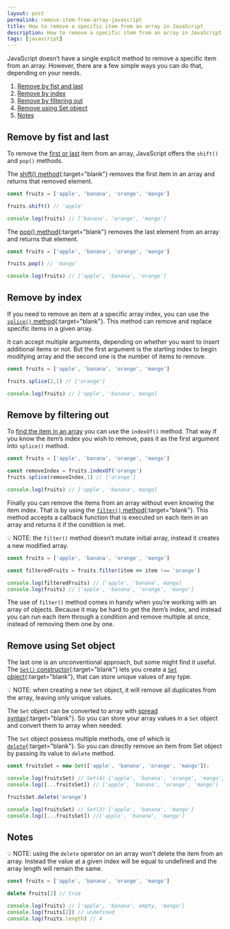 ```yaml
---
layout: post
permalink: remove-item-from-array-javascript
title: How to remove a specific item from an array in JavaScript
description: How to remove a specific item from an array in JavaScript
tags: [javascript]
---
```


JavaScript doesn’t have a single explicit method to remove a specific item from an array. However, there are a few simple ways you can do that, depending on your needs.

1. [Remove by fist and last](#remove-by-fist-and-last)
2. [Remove by index](#remove-by-index)
3. [Remove by filtering out](#remove-by-filtering-out)
4. [Remove using Set object](#remove-using-set-object)
5. [Notes](#notes)

## Remove by fist and last

To remove the [first or last](/javascript-array-push-pop-shift-unshift) item from an array, JavaScript offers the `shift()` and `pop()` methods.

The [shift() method](https://developer.mozilla.org/en-US/docs/Web/JavaScript/Reference/Global_Objects/Array/shift){:target="blank"} removes the first item in an array and returns that removed element.

```javascript
const fruits = ['apple', 'banana', 'orange', 'mango']

fruits.shift() // 'apple'

console.log(fruits) // ['banana', 'orange', 'mango']

```

The [pop() method](https://developer.mozilla.org/en-US/docs/Web/JavaScript/Reference/Global_Objects/Array/pop){:target="blank"} removes the last element from an array and returns that element.

```javascript
const fruits = ['apple', 'banana', 'orange', 'mango']

fruits.pop() // 'mango'

console.log(fruits) // ['apple', 'banana', 'orange']
```

## Remove by index

If you need to remove an item at a specific array index, you can use the [`splice()` method](https://developer.mozilla.org/en-US/docs/Web/JavaScript/Reference/Global_Objects/Array/splice){:target="blank"}. This method can remove and replace specific items in a given array. 

It can accept multiple arguments, depending on whether you want to insert additional items or not. But the first argument is the starting index to begin modifying array and the second one is the number of items to remove.

```javascript
const fruits = ['apple', 'banana', 'orange', 'mango']

fruits.splice(2,1) // ['orange']

console.log(fruits) // ['apple', 'banana', mango]
```

## Remove by filtering out

To [find the item in an array](/how-to-find-an-item-in-a-javascript-array) you can use the `indexOf()` method. That way if you know the item’s index you wish to remove, pass it as the first argument into `splice()` method.

 ```javascript
const fruits = ['apple', 'banana', 'orange', 'mango']

const removeIndex = fruits.indexOf('orange')
fruits.splice(removeIndex,1) // ['orange']

console.log(fruits) // ['apple', 'banana', mango]
```

Finally you can remove the items from an array without even knowing the item index. That is by using the [`filter()` method](https://developer.mozilla.org/en-US/docs/Web/JavaScript/Reference/Global_Objects/Array/filter){:target="blank"}. This method accepts a callback function that is executed on each item in an array and returns it if the condition is met.

<p class="note">💡 NOTE: the <code>filter()</code> method doesn’t mutate initial array, instead it creates a new modified array.</p>

 ```javascript
const fruits = ['apple', 'banana', 'orange', 'mango']

const filteredFruits = fruits.filter(item => item !== 'orange')

console.log(filteredFruits) // ['apple', 'banana', mango]
console.log(fruits) // ['apple', 'banana', 'orange', 'mango']
```
The use of `filter()` method comes in handy when you’re working with an array of objects. Because it may be hard to get the item’s index, and instead you can run each item through a condition and remove multiple at once, instead of removing them one by one. 

## Remove using Set object

The last one is an unconventional approach, but some might find it useful. The [`Set()` constructor](https://developer.mozilla.org/en-US/docs/Web/JavaScript/Reference/Global_Objects/Set/Set){:target="blank"} lets you create a [`Set` object](https://developer.mozilla.org/en-US/docs/Web/JavaScript/Reference/Global_Objects/Set){:target="blank"}, that can store unique values of any type.

<p class="note">💡 NOTE: when creating a new <code>Set</code> object, it will remove all duplicates from the array, leaving only unique values.</p>

The `Set` object can be converted to array with [spread syntax](https://developer.mozilla.org/en-US/docs/Web/JavaScript/Reference/Operators/Spread_syntax){:target="blank"}. So you can store your array values in a `Set` object and convert them to array when needed.

The `Set` object possess multiple methods, one of which is [`delete`](https://developer.mozilla.org/en-US/docs/Web/JavaScript/Reference/Global_Objects/Set/delete){:target="blank"}. So you can directly remove an item from Set object by passing its value to `delete` method.

```javascript
const fruitsSet = new Set(['apple', 'banana', 'orange', 'mango']);

console.log(fruitsSet) // Set(4) {'apple', 'banana', 'orange', 'mango'}
console.log([...fruitsSet]) // ['apple', 'banana', 'orange', 'mango']

fruitsSet.delete('orange')

console.log(fruitsSet) // Set(3) {'apple', 'banana', 'mango'}
console.log([...fruitsSet]) //['apple', 'banana', 'mango']
```

## Notes

<p class="note">💡 NOTE: using the <code>delete</code> operator on an array won’t delete the item from an array. Instead the value at a given index will be equal to undefined and the array length will remain the same.</p>

 ```javascript
const fruits = ['apple', 'banana', 'orange', 'mango']

delete fruits[2] // true

console.log(fruits) // ['apple', 'banana', empty, 'mango']
console.log(fruits[2]) // undefined
console.log(fruits.length) // 4
```
